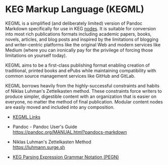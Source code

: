 # KEG Markup Language (KEGML)

KEGML is a simplified (and deliberately limited) version of Pandoc Markdown specifically for use in KEG [nodes](/keg-node). It is suitable for conversion into most rich publications formats including academic papers, books, novels, articles, and blog posts and inspired by the limitations of blogging and writer-centric platforms like the original Web and modern services like Medium (where you can ironically pay for the privilege of forcing those limitations on yourself today).

KEGML aims to be a first-class publishing format enabling creation of traditional, printed books and ePubs while maintaining compatibility with common source management services like GitHub and GitLab.

KEGML borrows heavily from the highly-successful constraints and habits of Niklas Luhman's Zettelkasten method. These constraints force writers to produce simpler, digestible content with an organization that is easier on everyone, no matter the method of final publication. Modular content nodes are easily moved and included into any composition.

* [KEGML Links](/kegml-links)

* Pandoc - Pandoc User's Guide  
  https://pandoc.org/MANUAL.html?pandocs-markdown

* Niklas Luhman's Zettelkasten Method  
  https://luhmann.surge.sh

* [KEG Parsing Expression Grammar Notation (PEGN)](/kegml-pegn)
